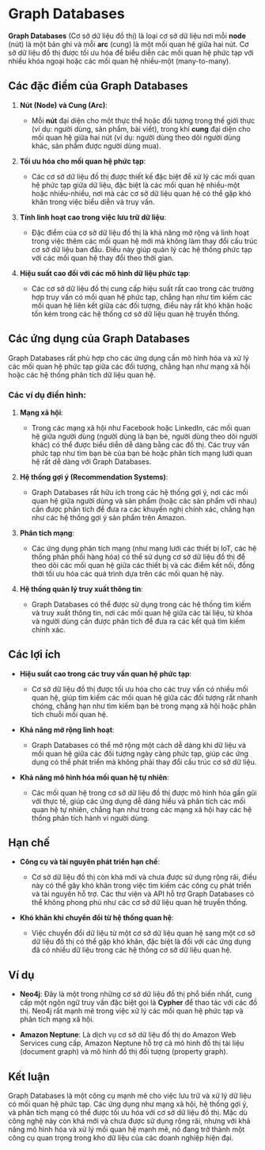 # Graph Databases

**Graph Databases** (Cơ sở dữ liệu đồ thị) là loại cơ sở dữ liệu nơi mỗi **node** (nút) là một bản ghi và mỗi **arc** (cung) là một mối quan hệ giữa hai nút. Cơ sở dữ liệu đồ thị được tối ưu hóa để biểu diễn các mối quan hệ phức tạp với nhiều khóa ngoại hoặc các mối quan hệ nhiều-một (many-to-many).

## Các đặc điểm của Graph Databases

1. **Nút (Node) và Cung (Arc)**:
   - Mỗi **nút** đại diện cho một thực thể hoặc đối tượng trong thế giới thực (ví dụ: người dùng, sản phẩm, bài viết), trong khi **cung** đại diện cho mối quan hệ giữa hai nút (ví dụ: người dùng theo dõi người dùng khác, sản phẩm được người dùng mua).

2. **Tối ưu hóa cho mối quan hệ phức tạp**:
   - Các cơ sở dữ liệu đồ thị được thiết kế đặc biệt để xử lý các mối quan hệ phức tạp giữa dữ liệu, đặc biệt là các mối quan hệ nhiều-một hoặc nhiều-nhiều, nơi mà các cơ sở dữ liệu quan hệ có thể gặp khó khăn trong việc biểu diễn và truy vấn.

3. **Tính linh hoạt cao trong việc lưu trữ dữ liệu**:
   - Đặc điểm của cơ sở dữ liệu đồ thị là khả năng mở rộng và linh hoạt trong việc thêm các mối quan hệ mới mà không làm thay đổi cấu trúc cơ sở dữ liệu ban đầu. Điều này giúp quản lý các hệ thống phức tạp với các mối quan hệ thay đổi theo thời gian.

4. **Hiệu suất cao đối với các mô hình dữ liệu phức tạp**:
   - Các cơ sở dữ liệu đồ thị cung cấp hiệu suất rất cao trong các trường hợp truy vấn có mối quan hệ phức tạp, chẳng hạn như tìm kiếm các mối quan hệ liên kết giữa các đối tượng, điều này rất khó khăn hoặc tốn kém trong các hệ thống cơ sở dữ liệu quan hệ truyền thống.

## Các ứng dụng của Graph Databases

Graph Databases rất phù hợp cho các ứng dụng cần mô hình hóa và xử lý các mối quan hệ phức tạp giữa các đối tượng, chẳng hạn như mạng xã hội hoặc các hệ thống phân tích dữ liệu quan hệ.

### Các ví dụ điển hình:

1. **Mạng xã hội**:
   - Trong các mạng xã hội như Facebook hoặc LinkedIn, các mối quan hệ giữa người dùng (người dùng là bạn bè, người dùng theo dõi người khác) có thể được biểu diễn dễ dàng bằng các đồ thị. Các truy vấn phức tạp như tìm bạn bè của bạn bè hoặc phân tích mạng lưới quan hệ rất dễ dàng với Graph Databases.
   
2. **Hệ thống gợi ý (Recommendation Systems)**:
   - Graph Databases rất hữu ích trong các hệ thống gợi ý, nơi các mối quan hệ giữa người dùng và sản phẩm (hoặc các sản phẩm với nhau) cần được phân tích để đưa ra các khuyến nghị chính xác, chẳng hạn như các hệ thống gợi ý sản phẩm trên Amazon.

3. **Phân tích mạng**:
   - Các ứng dụng phân tích mạng (như mạng lưới các thiết bị IoT, các hệ thống phân phối hàng hóa) có thể sử dụng cơ sở dữ liệu đồ thị để theo dõi các mối quan hệ giữa các thiết bị và các điểm kết nối, đồng thời tối ưu hóa các quá trình dựa trên các mối quan hệ này.

4. **Hệ thống quản lý truy xuất thông tin**:
   - Graph Databases có thể được sử dụng trong các hệ thống tìm kiếm và truy xuất thông tin, nơi các mối quan hệ giữa các tài liệu, từ khóa và người dùng cần được phân tích để đưa ra các kết quả tìm kiếm chính xác.

## Các lợi ích

- **Hiệu suất cao trong các truy vấn quan hệ phức tạp**:
   - Cơ sở dữ liệu đồ thị được tối ưu hóa cho các truy vấn có nhiều mối quan hệ, giúp tìm kiếm các mối quan hệ giữa các đối tượng rất nhanh chóng, chẳng hạn như tìm kiếm bạn bè trong mạng xã hội hoặc phân tích chuỗi mối quan hệ.

- **Khả năng mở rộng linh hoạt**:
   - Graph Databases có thể mở rộng một cách dễ dàng khi dữ liệu và mối quan hệ giữa các đối tượng ngày càng phức tạp, giúp các ứng dụng có thể phát triển mà không phải thay đổi cấu trúc cơ sở dữ liệu.

- **Khả năng mô hình hóa mối quan hệ tự nhiên**:
   - Các mối quan hệ trong cơ sở dữ liệu đồ thị được mô hình hóa gần gũi với thực tế, giúp các ứng dụng dễ dàng hiểu và phân tích các mối quan hệ tự nhiên, chẳng hạn như trong các mạng xã hội hay các hệ thống phân tích hành vi người dùng.

## Hạn chế

- **Công cụ và tài nguyên phát triển hạn chế**:
   - Cơ sở dữ liệu đồ thị còn khá mới và chưa được sử dụng rộng rãi, điều này có thể gây khó khăn trong việc tìm kiếm các công cụ phát triển và tài nguyên hỗ trợ. Các thư viện và API hỗ trợ Graph Databases có thể không phong phú như các cơ sở dữ liệu quan hệ truyền thống.

- **Khó khăn khi chuyển đổi từ hệ thống quan hệ**:
   - Việc chuyển đổi dữ liệu từ một cơ sở dữ liệu quan hệ sang một cơ sở dữ liệu đồ thị có thể gặp khó khăn, đặc biệt là đối với các ứng dụng đã có nhiều dữ liệu trong các hệ thống cơ sở dữ liệu quan hệ.

## Ví dụ

- **Neo4j**: Đây là một trong những cơ sở dữ liệu đồ thị phổ biến nhất, cung cấp một ngôn ngữ truy vấn đặc biệt gọi là **Cypher** để thao tác với các đồ thị. Neo4j rất mạnh mẽ trong việc xử lý các mối quan hệ phức tạp và phân tích mạng xã hội.

- **Amazon Neptune**: Là dịch vụ cơ sở dữ liệu đồ thị do Amazon Web Services cung cấp, Amazon Neptune hỗ trợ cả mô hình đồ thị tài liệu (document graph) và mô hình đồ thị đối tượng (property graph).

## Kết luận

Graph Databases là một công cụ mạnh mẽ cho việc lưu trữ và xử lý dữ liệu có mối quan hệ phức tạp. Các ứng dụng như mạng xã hội, hệ thống gợi ý, và phân tích mạng có thể được tối ưu hóa với cơ sở dữ liệu đồ thị. Mặc dù công nghệ này còn khá mới và chưa được sử dụng rộng rãi, nhưng với khả năng mô hình hóa và xử lý mối quan hệ mạnh mẽ, nó đang trở thành một công cụ quan trọng trong kho dữ liệu của các doanh nghiệp hiện đại.